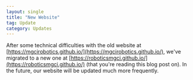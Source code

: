 ```yaml
---
layout: single
title: "New Website"
tag: Update
category: Updates
---
```

After some technical difficulties with the old website at [https://mgcirobotics.github.io/](https://mgcirobotics.github.io/), we've migrated to a new one at [https://roboticsmgci.github.io/](https://roboticsmgci.github.io/) (that you're reading this blog post on). In the future, our website will be updated much more frequently.